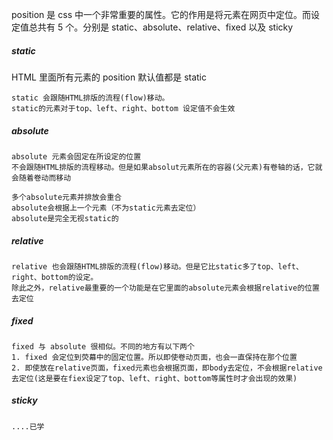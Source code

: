 position 是 css 中一个非常重要的属性。它的作用是将元素在网页中定位。而设定值总共有 5 个。分别是 static、absolute、relative、fixed 以及 sticky

##### static

HTML 里面所有元素的 position 默认值都是 static

```
static 会跟随HTML排版的流程(flow)移动。
static的元素对于top、left、right、bottom 设定值不会生效
```

##### absolute

```
absolute 元素会固定在所设定的位置
不会跟随HTML排版的流程移动。但是如果absolut元素所在的容器(父元素)有卷轴的话，它就会随着卷动而移动

多个absolute元素并排放会重合
absolute会根据上一个元素（不为static元素去定位）
absolute是完全无视static的
```

##### relative

```
relative 也会跟随HTML排版的流程(flow)移动。但是它比static多了top、left、right、bottom的设定。
除此之外，relative最重要的一个功能是在它里面的absolute元素会根据relative的位置去定位
```

##### fixed

```
fixed 与 absolute 很相似。不同的地方有以下两个
1. fixed 会定位到荧幕中的固定位置。所以即使卷动页面，也会一直保持在那个位置
2. 即使放在relative页面，fixed元素也会根据页面，即body去定位，不会根据relative去定位(这是要在fiex设定了top、left、right、bottom等属性时才会出现的效果)
```

##### sticky

```
....已学
```
